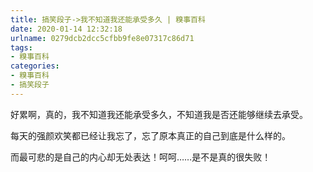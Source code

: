 ```yaml
---
title: 搞笑段子->我不知道我还能承受多久 | 糗事百科
date: 2020-01-14 12:32:18
urlname: 0279dcb2dcc5cfbb9fe8e07317c86d71
tags: 
- 糗事百科
categories:
- 糗事百科
- 搞笑段子
---
```

好累啊，真的，我不知道我还能承受多久，不知道我是否还能够继续去承受。

每天的强颜欢笑都已经让我忘了，忘了原本真正的自己到底是什么样的。

而最可悲的是自己的内心却无处表达！呵呵……是不是真的很失败！



